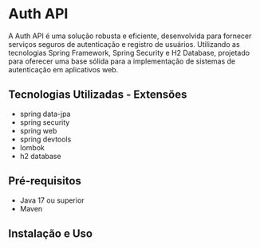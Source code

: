 # Auth API 

A Auth API é uma solução robusta e eficiente, desenvolvida para fornecer serviços seguros de autenticação e registro de usuários. Utilizando as tecnologias Spring Framework, Spring Security e H2 Database, projetado para oferecer uma base sólida para a implementação de sistemas de autenticação em aplicativos web.

## Tecnologias Utilizadas - Extensões

- spring data-jpa
- spring security
- spring web
- spring devtools
- lombok
- h2 database

## Pré-requisitos 

- Java 17 ou superior
- Maven

## Instalação e Uso



